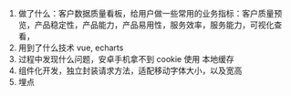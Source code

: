 1. 做了什么：客户数据质量看板，给用户做一些常用的业务指标：客户质量预览，产品稳定性，产品能力，产品易用性，服务效率，服务能力，可视化查看，
2. 用到了什么技术 vue, echarts
3. 过程中发现什么问题，安卓手机拿不到 cookie 使用 本地缓存
4. 组件化开发，独立封装请求方法，适配移动字体大小，以及宽高
7. 埋点
